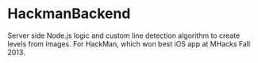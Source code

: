 HackmanBackend
==============

Server side Node.js logic and custom line detection algorithm to create levels from images. For HackMan, which won best iOS app at MHacks Fall 2013.
